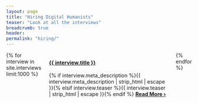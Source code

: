 ```yaml
---
layout: page
title: "Hiring Digital Humanists"
teaser: "Look at all the interviews"
breadcrumb: true
header:
permalink: "hiring/"
---
```

<div class="row">
	<div class="small-12 columns t30">
			{% for interview in site.interviews limit:1000 %}
				<div id="hiring_{{ interview.identifier }}" class="content">
                    <h4><a href="{{ site.url }}{{ site.baseurl }}{{ interview.url }}">{{ interview.title }}</a></h4>
					{% if interview.meta_description %}{{ interview.meta_description | strip_html | escape }}{% elsif interview.teaser %}{{ interview.teaser | strip_html | escape }}{% endif %}
					<a href="{{ site.url }}{{ site.baseurl }}{{ interview.url }}" title="Read {{ interview.title | escape_once }}"><strong>Read More&nbsp;›</strong></a><br><br>
				</div>
			{% endfor %}
	</div><!-- /.small-12.columns -->
</div><!-- /.row -->
